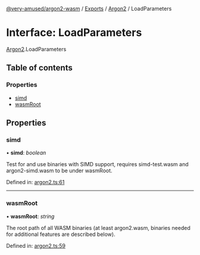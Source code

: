 [@very-amused/argon2-wasm](../README.md) / [Exports](../modules.md) / [Argon2](../modules/argon2.md) / LoadParameters

# Interface: LoadParameters

[Argon2](../modules/argon2.md).LoadParameters

## Table of contents

### Properties

- [simd](argon2.loadparameters.md#simd)
- [wasmRoot](argon2.loadparameters.md#wasmroot)

## Properties

### simd

• **simd**: *boolean*

Test for and use binaries with SIMD support, requires simd-test.wasm and argon2-simd.wasm to be under wasmRoot.

Defined in: [argon2.ts:61](https://github.com/very-amused/argon2-wasm/blob/969332e/src/argon2.ts#L61)

___

### wasmRoot

• **wasmRoot**: *string*

The root path of all WASM binaries (at least argon2.wasm, binaries needed for additional features are described below).

Defined in: [argon2.ts:59](https://github.com/very-amused/argon2-wasm/blob/969332e/src/argon2.ts#L59)
